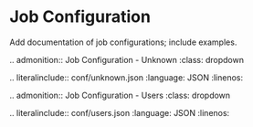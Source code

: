 # Job Configuration

Add documentation of job configurations; include examples.

.. admonition:: Job Configuration - Unknown
   :class: dropdown

   .. literalinclude:: conf/unknown.json
         :language: JSON
         :linenos:
	

.. admonition:: Job Configuration - Users
   :class: dropdown

   .. literalinclude:: conf/users.json
         :language: JSON
         :linenos:
	

